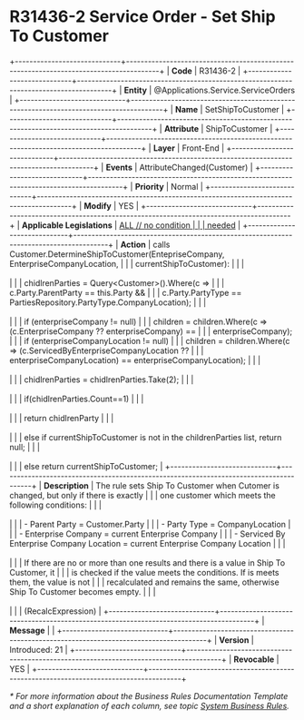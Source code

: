 ﻿---
erp.type: front-end-business-rule
erp.entity: Applications.Service.ServiceOrders
---

# R31436-2 Service Order - Set Ship To Customer
+-----------------------------+---------------------------------------------------------------------------------------+
| **Code**                    | R31436-2                                                                              |
+-----------------------------+---------------------------------------------------------------------------------------+
| **Entity**                  | @Applications.Service.ServiceOrders                                                   |
+-----------------------------+---------------------------------------------------------------------------------------+
| **Name**                    | SetShipToCustomer                                                                     |
+-----------------------------+---------------------------------------------------------------------------------------+
| **Attribute**               | ShipToCustomer                                                                        |
+-----------------------------+---------------------------------------------------------------------------------------+
| **Layer**                   | Front-End                                                                             |
+-----------------------------+---------------------------------------------------------------------------------------+
| **Events**                  | AttributeChanged(Customer)                                                            |
+-----------------------------+---------------------------------------------------------------------------------------+
| **Priority**                | Normal                                                                                |
+-----------------------------+---------------------------------------------------------------------------------------+
| **Modify**                  | YES                                                                                   |
+-----------------------------+---------------------------------------------------------------------------------------+
| **Applicable Legislations** | [ALL // no condition                                                                  |
|                             | needed](xref:applicable-legislations)                                                 |
+-----------------------------+---------------------------------------------------------------------------------------+
| **Action**                  | calls Customer.DetermineShipToCustomer(EntepriseCompany, EnterpriseCompanyLocation,   |
|                             | currentShipToCustomer):                                                               |
|                             | <br/><br/>                                                                            |
|                             | chidlrenParties = Query\<Customer\>().Where(c =\>                                     |
|                             | c.Party.ParentParty == this.Party &&                                                  |
|                             | c.Party.PartyType == PartiesRepository.PartyType.CompanyLocation);                    |
|                             | <br/><br/>                                                                            |
|                             | if (enterpriseCompany != null)                                                        |
|                             | children = children.Where(c =\> (c.EnterpriseCompany ?? enterpriseCompany) ==         |
|                             | enterpriseCompany);                                                                   |
|                             | if (enterpriseCompanyLocation != null)                                                |
|                             | children = children.Where(c =\> (c.ServicedByEnterpriseCompanyLocation ??             |
|                             | enterpriseCompanyLocation) == enterpriseCompanyLocation);                             |
|                             | <br/><br/>                                                                            |
|                             | chidlrenParties = chidlrenParties.Take(2);                                            |
|                             | <br/><br/>                                                                            |
|                             | if(chidlrenParties.Count==1)                                                          |
|                             | <br/><br/>                                                                            |
|                             | return chidlrenParty                                                                  |
|                             | <br/><br/>                                                                            |
|                             | else if currentShipToCustomer is not in the childrenParties list, return null;        |
|                             | <br/><br/>                                                                            |
|                             | else return currentShipToCustomer;                                                    |
+-----------------------------+---------------------------------------------------------------------------------------+
| **Description**             | The rule sets Ship To Customer when Cutomer is changed, but only if there is exactly  |
|                             | one customer which meets the following conditions:                                    |
|                             | <br/><br/>                                                                            |
|                             | -   Parent Party = Customer.Party                                                     |
|                             | -   Party Type = CompanyLocation                                                      |
|                             | -   Enterprise Company = current Enterprise Company                                   |
|                             | -   Serviced By Enterprise Company Location = current Enterprise Company Location     |
|                             | <br/><br/>                                                                            |
|                             | If there are no or more than one results and there is a value in Ship To Customer, it |
|                             | is checked if the value meets the conditions. If is meets them, the value is not      |
|                             | recalculated and remains the same, otherwise Ship To Customer becomes empty.          |
|                             | <br/><br/>                                                                            |
|                             | (RecalcExpression)                                                                    |
+-----------------------------+---------------------------------------------------------------------------------------+
| **Message**                 |                                                                                       |
+-----------------------------+---------------------------------------------------------------------------------------+
| **Version**                 | Introduced: 21                                                                        |
+-----------------------------+---------------------------------------------------------------------------------------+
| **Revocable**               | YES                                                                                   |
+-----------------------------+---------------------------------------------------------------------------------------+

*\* For more information about the Business Rules Documentation Template and a short explanation of each column, see
topic [System Business Rules](../templates/template-description-system-business-rules.md).*
